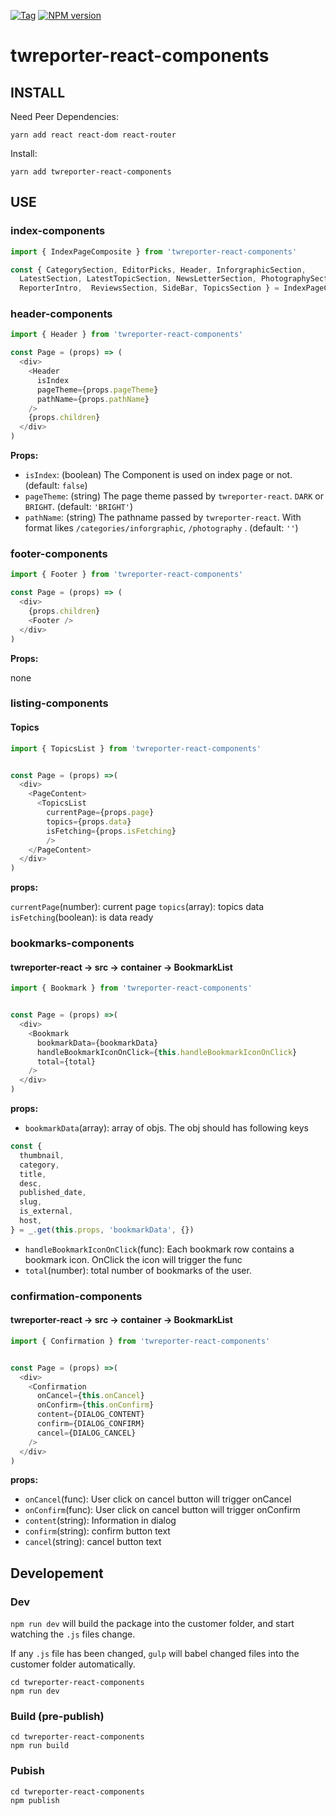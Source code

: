 [![Tag](https://img.shields.io/github/tag/twreporter/twreporter-react-components.svg)](https://github.com/twreporter/twreporter-react-components/tags)
[![NPM version](https://img.shields.io/npm/v/@twreporter/react-components.svg)](https://www.npmjs.com/package/@twreporter/react-components)

# twreporter-react-components

## INSTALL

Need Peer Dependencies:

```
yarn add react react-dom react-router
```

Install:

```
yarn add twreporter-react-components
```

## USE

### index-components

```javascript
import { IndexPageComposite } from 'twreporter-react-components'

const { CategorySection, EditorPicks, Header, InforgraphicSection,
  LatestSection, LatestTopicSection, NewsLetterSection, PhotographySection,
  ReporterIntro,  ReviewsSection, SideBar, TopicsSection } = IndexPageComposite.components
```

### header-components

```javascript
import { Header } from 'twreporter-react-components'

const Page = (props) => (
  <div>
    <Header
      isIndex
      pageTheme={props.pageTheme}
      pathName={props.pathName}
    />
    {props.children}
  </div>
)
```

**Props:**

* `isIndex`: (boolean) The Component is used on index page or not. (default: `false`)
* `pageTheme`: (string) The page theme passed by `twreporter-react`. `DARK` or `BRIGHT`. (default: `'BRIGHT'`)
* `pathName`: (string) The pathname passed by `twreporter-react`. With format likes `/categories/inforgraphic`, `/photography` . (default: `''`)

### footer-components

```javascript
import { Footer } from 'twreporter-react-components'

const Page = (props) => (
  <div>
    {props.children}
    <Footer />
  </div>
)
```

**Props:**

none

### listing-components

#### Topics

```javascript
import { TopicsList } from 'twreporter-react-components'


const Page = (props) =>(
  <div>
    <PageContent>
      <TopicsList
        currentPage={props.page}
        topics={props.data}
        isFetching={props.isFetching}
        />
    </PageContent>
  </div>
)
```

**props:**

`currentPage`(number): current page
`topics`(array): topics data
`isFetching`(boolean): is data ready

### bookmarks-components

#### twreporter-react -> src -> container -> BookmarkList

```javascript
import { Bookmark } from 'twreporter-react-components'


const Page = (props) =>(
  <div>
    <Bookmark
      bookmarkData={bookmarkData}
      handleBookmarkIconOnClick={this.handleBookmarkIconOnClick}
      total={total}
    />
  </div>
)
```

**props:**

* `bookmarkData`(array): array of objs. The obj should has following keys
```javascript
const {
  thumbnail,
  category,
  title,
  desc,
  published_date,
  slug,
  is_external,
  host,
} = _.get(this.props, 'bookmarkData', {})
```
* `handleBookmarkIconOnClick`(func): Each bookmark row contains a bookmark icon. OnClick the icon will trigger the func
* `total`(number): total number of bookmarks of the user.


### confirmation-components

#### twreporter-react -> src -> container -> BookmarkList

```javascript
import { Confirmation } from 'twreporter-react-components'


const Page = (props) =>(
  <div>
    <Confirmation
      onCancel={this.onCancel}
      onConfirm={this.onConfirm}
      content={DIALOG_CONTENT}
      confirm={DIALOG_CONFIRM}
      cancel={DIALOG_CANCEL}
    />
  </div>
)
```

**props:**

* `onCancel`(func): User click on cancel button will trigger onCancel
* `onConfirm`(func): User click on cancel button will trigger onConfirm
* `content`(string): Information in dialog
* `confirm`(string): confirm button text
* `cancel`(string): cancel button text



## Developement

### Dev

`npm run dev` will build the package into the customer folder, and start watching the `.js` files change.

If any `.js` file has been changed, `gulp` will babel changed files into the customer folder automatically.

```
cd twreporter-react-components
npm run dev
```

### Build (pre-publish)

```
cd twreporter-react-components
npm run build
```

### Pubish

```
cd twreporter-react-components
npm publish
```
